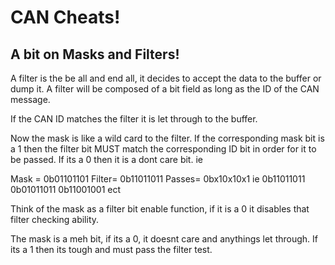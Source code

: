 # CAN Cheats!

## A bit on Masks and Filters!

A filter is the be all and end all, it decides to accept the data to the buffer or dump it. A filter will be composed of a bit field as long as the ID of the CAN message.

If the CAN ID matches the filter it is let through to the buffer.

Now the mask is like a wild	card to the filter. If the corresponding mask bit is a 1 then the filter bit MUST match the corresponding ID bit in order for it
to be passed. If its a 0 then it is a dont care bit. ie

Mask = 	0b01101101
Filter=	0b11011011
Passes=	0bx10x10x1
  ie	0b11011011
    0b01011011
    0b11001001 ect

Think of the mask as a filter bit enable function,  if it is a 0 it disables that filter checking ability.

The mask is a meh bit, if its a 0, it doesnt care and anythings let through. If its a 1 then its tough and must pass the filter test.
